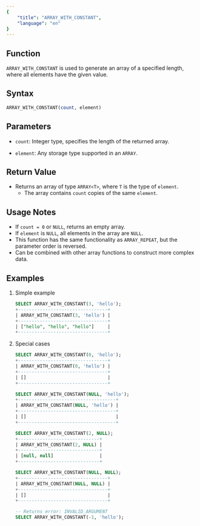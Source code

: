 ```yaml
---
{
    "title": "ARRAY_WITH_CONSTANT",
    "language": "en"
}
---
```


## Function

`ARRAY_WITH_CONSTANT` is used to generate an array of a specified length, where all elements have the given value.

## Syntax

```SQL
ARRAY_WITH_CONSTANT(count, element)
```

## Parameters

- `count`: Integer type, specifies the length of the returned array.

- `element`: Any storage type supported in an `ARRAY`.

## Return Value

- Returns an array of type `ARRAY<T>`, where `T` is the type of `element`.
    - The array contains `count` copies of the same `element`.

## Usage Notes

- If `count = 0` or `NULL`, returns an empty array.
- If `element` is `NULL`, all elements in the array are `NULL`.
- This function has the same functionality as `ARRAY_REPEAT`, but the parameter order is reversed.
- Can be combined with other array functions to construct more complex data.

## Examples

1. Simple example

    ```SQL
    SELECT ARRAY_WITH_CONSTANT(3, 'hello');
    +---------------------------------+
    | ARRAY_WITH_CONSTANT(3, 'hello') |
    +---------------------------------+
    | ["hello", "hello", "hello"]     |
    +---------------------------------+
    ```

2. Special cases
   
    ```SQL
    SELECT ARRAY_WITH_CONSTANT(0, 'hello');
    +---------------------------------+
    | ARRAY_WITH_CONSTANT(0, 'hello') |
    +---------------------------------+
    | []                              |
    +---------------------------------+

    SELECT ARRAY_WITH_CONSTANT(NULL, 'hello');
    +------------------------------------+
    | ARRAY_WITH_CONSTANT(NULL, 'hello') |
    +------------------------------------+
    | []                                 |
    +------------------------------------+

    SELECT ARRAY_WITH_CONSTANT(2, NULL);
    +------------------------------+
    | ARRAY_WITH_CONSTANT(2, NULL) |
    +------------------------------+
    | [null, null]                 |
    +------------------------------+

    SELECT ARRAY_WITH_CONSTANT(NULL, NULL);
    +---------------------------------+
    | ARRAY_WITH_CONSTANT(NULL, NULL) |
    +---------------------------------+
    | []                              |
    +---------------------------------+

    -- Returns error: INVALID_ARGUMENT
    SELECT ARRAY_WITH_CONSTANT(-1, 'hello');
    ```
